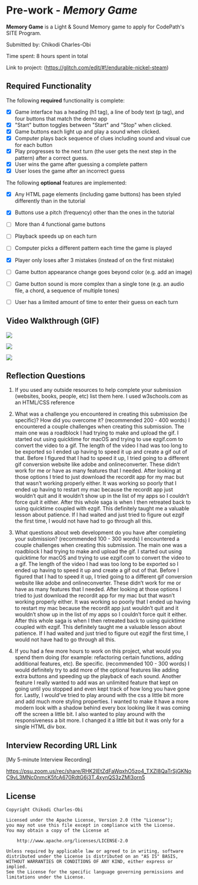 # Pre-work - *Memory Game*

**Memory Game** is a Light & Sound Memory game to apply for CodePath's SITE Program. 

Submitted by: Chikodi Charles-Obi

Time spent: 8 hours spent in total

Link to project: (https://glitch.com/edit/#!/endurable-nickel-steam)

## Required Functionality

The following **required** functionality is complete:

* [X] Game interface has a heading (h1 tag), a line of body text (p tag), and four buttons that match the demo app
* [X] "Start" button toggles between "Start" and "Stop" when clicked. 
* [X] Game buttons each light up and play a sound when clicked. 
* [X] Computer plays back sequence of clues including sound and visual cue for each button
* [X] Play progresses to the next turn (the user gets the next step in the pattern) after a correct guess. 
* [X] User wins the game after guessing a complete pattern
* [X] User loses the game after an incorrect guess

The following **optional** features are implemented:

* [X] Any HTML page elements (including game buttons) has been styled differently than in the tutorial
* [X] Buttons use a pitch (frequency) other than the ones in the tutorial
* [ ] More than 4 functional game buttons
* [ ] Playback speeds up on each turn
* [ ] Computer picks a different pattern each time the game is played
* [X] Player only loses after 3 mistakes (instead of on the first mistake)
* [ ] Game button appearance change goes beyond color (e.g. add an image)
* [ ] Game button sound is more complex than a single tone (e.g. an audio file, a chord, a sequence of multiple tones)
* [ ] User has a limited amount of time to enter their guess on each turn


## Video Walkthrough (GIF)
![](https://i.imgur.com/YO8a3VM.gif)

![](https://i.imgur.com/AA7TYii.gif)

![](https://i.imgur.com/IyTm4dR.gif)


## Reflection Questions
1. If you used any outside resources to help complete your submission (websites, books, people, etc) list them here. 
I used w3schools.com as an HTML/CSS reference

2. What was a challenge you encountered in creating this submission (be specific)? How did you overcome it? (recommended 200 - 400 words) 
I encountered a couple challenges when creating this submission. The main one was a roadblock I had trying to make and upload the gif. I started out using quicktime for macOS and trying to use ezgif.com to convert the video to a gif. The length of the video I had was too long to be exported so I ended up having to speed it up and create a gif out of that. Before I figured that I had to speed it up, I tried going to a different gif conversion website like adobe and onlineconverter. These didn’t work for me or have as many features that I needed. After looking at those options I tried to just download the recordit app for my mac but that wasn’t working properly either. It was working so poorly that I ended up having to restart my mac because the recordit app just wouldn’t quit and it wouldn’t show up in the list of my apps so I couldn’t force quit it either. After this whole saga is when I then retreated back to using quicktime coupled with ezgif. This definitely taught me a valuable lesson about patience. If I had waited and just tried to figure out ezgif the first time, I would not have had to go through all this.

3. What questions about web development do you have after completing your submission? (recommended 100 - 300 words) 
I encountered a couple challenges when creating this submission. The main one was a roadblock I had trying to make and upload the gif. I started out using quicktime for macOS and trying to use ezgif.com to convert the video to a gif. The length of the video I had was too long to be exported so I ended up having to speed it up and create a gif out of that. Before I figured that I had to speed it up, I tried going to a different gif conversion website like adobe and onlineconverter. These didn’t work for me or have as many features that I needed. After looking at those options I tried to just download the recordit app for my mac but that wasn’t working properly either. It was working so poorly that I ended up having to restart my mac because the recordit app just wouldn’t quit and it wouldn’t show up in the list of my apps so I couldn’t force quit it either. After this whole saga is when I then retreated back to using quicktime coupled with ezgif. This definitely taught me a valuable lesson about patience. If I had waited and just tried to figure out ezgif the first time, I would not have had to go through all this.

4. If you had a few more hours to work on this project, what would you spend them doing (for example: refactoring certain functions, adding additional features, etc). Be specific. (recommended 100 - 300 words) 
I would definitely try to add more of the optional features like adding extra buttons and speeding up the playback of each sound. Another feature I really wanted to add was an unlimited feature that kept on going until you stopped and even kept track of how long you have gone for. Lastly, I would’ve tried to play around with the css a little bit more and add much more styling properties. I wanted to make it have a more modern look with a shadow behind every box looking like it was coming off the screen a little bit. I also wanted to play around with the responsiveness a bit more. I changed it a little bit but it was only for a single HTML div box.




## Interview Recording URL Link

[My 5-minute Interview Recording]

https://psu.zoom.us/rec/share/RHK2IEtZdFaWqxhO5zo4_TXZI8QaTrSjGKNoC9vL3MNc0nmcK5fcA670RdtG6j3T.4xynQS3zZMl3orn5




## License

    Copyright Chikodi Charles-Obi

    Licensed under the Apache License, Version 2.0 (the "License");
    you may not use this file except in compliance with the License.
    You may obtain a copy of the License at

        http://www.apache.org/licenses/LICENSE-2.0

    Unless required by applicable law or agreed to in writing, software
    distributed under the License is distributed on an "AS IS" BASIS,
    WITHOUT WARRANTIES OR CONDITIONS OF ANY KIND, either express or implied.
    See the License for the specific language governing permissions and
    limitations under the License.
